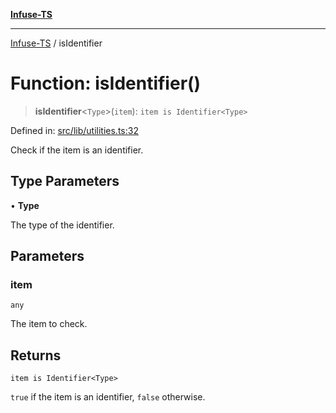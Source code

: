 [**Infuse-TS**](../README.md)

***

[Infuse-TS](../README.md) / isIdentifier

# Function: isIdentifier()

> **isIdentifier**\<`Type`\>(`item`): `item is Identifier<Type>`

Defined in: [src/lib/utilities.ts:32](https://github.com/D-Kay6/Infuse-TS/blob/10bae258e5f565f29eb517fd3b4bbd7f4f6e62d8/src/lib/utilities.ts#L32)

Check if the item is an identifier.

## Type Parameters

• **Type**

The type of the identifier.

## Parameters

### item

`any`

The item to check.

## Returns

`item is Identifier<Type>`

`true` if the item is an identifier, `false` otherwise.
